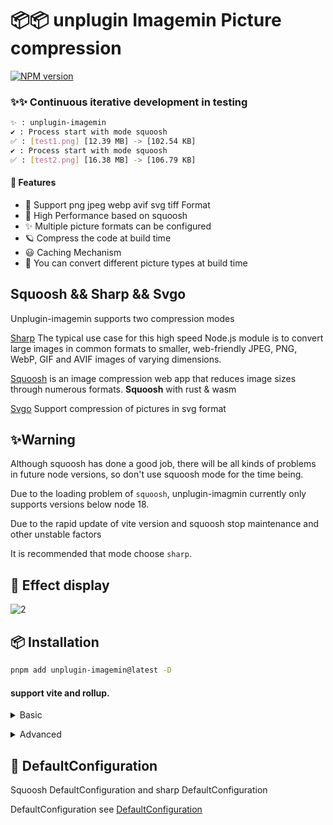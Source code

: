# 📦📦 unplugin Imagemin Picture compression

[![NPM version](https://img.shields.io/npm/v/unplugin-imagemin?color=a1b858&label=)](https://www.npmjs.com/package/unplugin-imagemin)

### ✨✨ Continuous iterative development in testing

```bash
✨ : unplugin-imagemin
✔ : Process start with mode squoosh 
✅ : [test1.png] [12.39 MB] -> [102.54 KB]
✔ : Process start with mode squoosh  
✅ : [test2.png] [16.38 MB] -> [106.79 KB]
```

#### 🌈 Features


- 🍰 Support png jpeg webp avif svg tiff Format
- 🦾 High Performance based on squoosh
- ✨ Multiple picture formats can be configured
- 🪐 Compress the code at build time
- 😃 Caching Mechanism
- 🌈 You can convert different picture types at build time


## Squoosh && Sharp && Svgo

Unplugin-imagemin supports two compression modes 

 [Sharp](https://github.com/lovell/sharp) The typical use case for this high speed Node.js module is to convert large images in common formats to smaller, web-friendly JPEG, PNG, WebP, GIF and AVIF images of varying dimensions.

 [Squoosh](https://github.com/GoogleChromeLabs/squoosh) is an image compression web app that reduces image sizes through numerous formats.
 **Squoosh** with rust & wasm 

 [Svgo](https://github.com/svg/svgo) Support compression of pictures in svg format

## ✨Warning

Although squoosh has done a good job, there will be all kinds of problems in future node versions, so don't use squoosh mode for the time being.

Due to the loading problem of `squoosh`, unplugin-imagmin currently only supports versions below node 18.

Due to the rapid update of vite version and squoosh stop maintenance and other unstable factors

It is recommended that mode choose `sharp`.

## 🍰 Effect display
![2](https://user-images.githubusercontent.com/66500121/205471785-7bf4c1b8-42ca-4d3e-a160-4e1d3562f2d2.gif)


## 📦 Installation

```bash
pnpm add unplugin-imagemin@latest -D
```

#### support vite and rollup.


<details>
<summary>Basic</summary><br>

```ts
import { defineConfig } from 'vite';
import vue from '@vitejs/plugin-vue';
import imagemin from 'unplugin-imagemin/vite';
// https://vitejs.dev/config/
export default defineConfig({
  plugins: [
    vue(),   
    imagemin()
  ]
});
```

<br></details>



<details>
<summary>Advanced</summary><br>

```ts
import { defineConfig } from 'vite';
import vue from '@vitejs/plugin-vue';
import imagemin from 'unplugin-imagemin/vite';
// https://vitejs.dev/config/
export default defineConfig({
  plugins: [
    vue(),   
    imagemin({
      // Default mode squoosh. support squoosh and sharp
      mode: 'sharp',
      // Default configuration options for compressing different pictures
      compress: {
        jpg: {
          quality: 70,
        },
        jpeg: {
          quality: 70,
        },
        png: {
          quality: 70,
        },
        webp: {
          quality: 70,
        },
      },
      // The type of picture converted after the build
      conversion: [
        { from: 'png', to: 'jpeg' },
        { from: 'jpeg', to: 'webp' },
      ]
    })
  ]
});
```

<br></details>

## 🌸 DefaultConfiguration

Squoosh DefaultConfiguration and sharp DefaultConfiguration

DefaultConfiguration see [DefaultConfiguration](https://github.com/ErKeLost/unplugin-imagemin/blob/main/src/core/compressOptions.ts)


